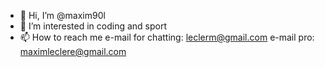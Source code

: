 - 👋 Hi, I’m @maxim90l
- 👀 I’m interested in coding and sport
- 📫 How to reach me e-mail for chatting: leclerm@gmail.com 
                      e-mail pro: maximleclere@gmail.com
